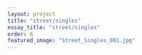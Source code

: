 ```yaml
---
layout: project
title: "street/singles"
essay_title: "street/singles"
order: 6
featured_image: "Street_Singles_001.jpg"
---
```


